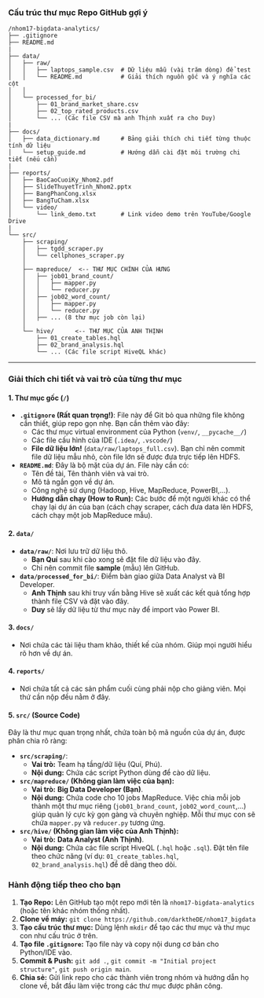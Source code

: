 ### **Cấu trúc thư mục Repo GitHub gợi ý**

```
/nhom17-bigdata-analytics/
├── .gitignore
├── README.md
|
├── data/
│   ├── raw/
│   │   ├── laptops_sample.csv  # Dữ liệu mẫu (vài trăm dòng) để test
│   │   └── README.md           # Giải thích nguồn gốc và ý nghĩa các cột
│   │
│   └── processed_for_bi/
│       ├── 01_brand_market_share.csv
│       ├── 02_top_rated_products.csv
│       └── ... (Các file CSV mà anh Thịnh xuất ra cho Duy)
|
├── docs/
│   ├── data_dictionary.md      # Bảng giải thích chi tiết từng thuộc tính dữ liệu
│   └── setup_guide.md          # Hướng dẫn cài đặt môi trường chi tiết (nếu cần)
|
├── reports/
│   ├── BaoCaoCuoiKy_Nhom2.pdf
│   ├── SlideThuyetTrinh_Nhom2.pptx
│   ├── BangPhanCong.xlsx
│   ├── BangTuCham.xlsx
│   └── video/
│       └── link_demo.txt       # Link video demo trên YouTube/Google Drive
|
└── src/
    ├── scraping/
    │   ├── tgdd_scraper.py
    │   └── cellphones_scraper.py
    │
    ├── mapreduce/  <-- THƯ MỤC CHÍNH CỦA HƯNG
    │   ├── job01_brand_count/
    │   │   ├── mapper.py
    │   │   └── reducer.py
    │   ├── job02_word_count/
    │   │   ├── mapper.py
    │   │   └── reducer.py
    │   ├── ... (8 thư mục job còn lại)
    │
    └── hive/      <-- THƯ MỤC CỦA ANH THỊNH
        ├── 01_create_tables.hql
        ├── 02_brand_analysis.hql
        └── ... (Các file script HiveQL khác)
```

---

### **Giải thích chi tiết và vai trò của từng thư mục**

#### **1. Thư mục gốc (`/`)**

*   **`.gitignore` (Rất quan trọng!)**: File này để Git bỏ qua những file không cần thiết, giúp repo gọn nhẹ. Bạn cần thêm vào đây:
    *   Các thư mục virtual environment của Python (`venv/`, `__pycache__/`)
    *   Các file cấu hình của IDE (`.idea/`, `.vscode/`)
    *   **File dữ liệu lớn!** (`data/raw/laptops_full.csv`). Bạn chỉ nên commit file dữ liệu mẫu nhỏ, còn file lớn sẽ được đưa trực tiếp lên HDFS.
*   **`README.md`**: Đây là bộ mặt của dự án. File này cần có:
    *   Tên đề tài, Tên thành viên và vai trò.
    *   Mô tả ngắn gọn về dự án.
    *   Công nghệ sử dụng (Hadoop, Hive, MapReduce, PowerBI,...).
    *   **Hướng dẫn chạy (How to Run):** Các bước để một người khác có thể chạy lại dự án của bạn (cách chạy scraper, cách đưa data lên HDFS, cách chạy một job MapReduce mẫu).

#### **2. `data/`**

*   **`data/raw/`**: Nơi lưu trữ dữ liệu thô.
    *   **Bạn Quí** sau khi cào xong sẽ đặt file dữ liệu vào đây.
    *   Chỉ nên commit file **sample** (mẫu) lên GitHub.
*   **`data/processed_for_bi/`**: Điểm bàn giao giữa Data Analyst và BI Developer.
    *   **Anh Thịnh** sau khi truy vấn bằng Hive sẽ xuất các kết quả tổng hợp thành file CSV và đặt vào đây.
    *   **Duy** sẽ lấy dữ liệu từ thư mục này để import vào Power BI.

#### **3. `docs/`**

*   Nơi chứa các tài liệu tham khảo, thiết kế của nhóm. Giúp mọi người hiểu rõ hơn về dự án.

#### **4. `reports/`**

*   Nơi chứa tất cả các sản phẩm cuối cùng phải nộp cho giảng viên. Mọi thứ cần nộp đều nằm ở đây.

#### **5. `src/` (Source Code)**

Đây là thư mục quan trọng nhất, chứa toàn bộ mã nguồn của dự án, được phân chia rõ ràng:

*   **`src/scraping/`**:
    *   **Vai trò:** Team hạ tầng/dữ liệu (Quí, Phú).
    *   **Nội dung:** Chứa các script Python dùng để cào dữ liệu.
*   **`src/mapreduce/` (Không gian làm việc của bạn):**
    *   **Vai trò:** **Big Data Developer (Bạn)**.
    *   **Nội dung:** Chứa code cho 10 jobs MapReduce. Việc chia mỗi job thành một thư mục riêng (`job01_brand_count`, `job02_word_count`,...) giúp quản lý cực kỳ gọn gàng và chuyên nghiệp. Mỗi thư mục con sẽ chứa `mapper.py` và `reducer.py` tương ứng.
*   **`src/hive/` (Không gian làm việc của Anh Thịnh):**
    *   **Vai trò:** **Data Analyst (Anh Thịnh)**.
    *   **Nội dung:** Chứa các file script HiveQL (`.hql` hoặc `.sql`). Đặt tên file theo chức năng (ví dụ: `01_create_tables.hql`, `02_brand_analysis.hql`) để dễ dàng theo dõi.

### **Hành động tiếp theo cho bạn**

1.  **Tạo Repo:** Lên GitHub tạo một repo mới tên là `nhom17-bigdata-analytics` (hoặc tên khác nhóm thống nhất).
2.  **Clone về máy:** `git clone https://github.com/darktheDE/nhom17_bigdata`
3.  **Tạo cấu trúc thư mục:** Dùng lệnh `mkdir` để tạo các thư mục và thư mục con như cấu trúc ở trên.
4.  **Tạo file `.gitignore`:** Tạo file này và copy nội dung cơ bản cho Python/IDE vào.
5.  **Commit & Push:** `git add .`, `git commit -m "Initial project structure"`, `git push origin main`.
6.  **Chia sẻ:** Gửi link repo cho các thành viên trong nhóm và hướng dẫn họ clone về, bắt đầu làm việc trong các thư mục được phân công.
